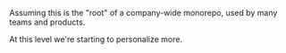 
Assuming this is the "root" of a company-wide monorepo, used by many teams and products.

At this level we're starting to personalize more.
